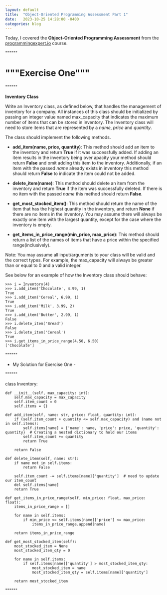 ```yaml
---
layout: default
title:  "Object-Oriented Programming Assessment Part 1"
date:   2023-10-25 14:28:00 -0400
categories: blog
---
```

Today, I covered the __Object-Oriented Programming Assessment__ from the [programmingexpert.io][course-site] course.

""""""

# """Exercise One"""

""""""

__Inventory Class__

Write an Inventory class, as defined below, that handles the management of inventory for a company. All instances of this class should be initialized by passing an integer value named max_capacity that indicates the maximum number of items that can be stored in inventory. The Inventory class will need to store items that are represented by a _name_, _price_ and _quantity_.

The class should implement the following methods.

- __add_item(name, price, quantity)__: This method should add an item to the inventory and return __True__ if it was successfully added. If adding an item results in the inventory being over apacity your method should return __False__ and omit adding this item to the inventory. Additionally, if an item with the passed _name_ already exists in inventory this method should return __False__ to indicate the item could not be added.

- __delete_item(name)__: This method should delete an item from the inventory and return __True__ if the item was successfully deleted. If there is no item with the passed _name_ this method should return __False__.

- __get_most_stocked_item()__: This method should return the name of the item that has the highest quantity in the inventory, and return __None__ if there are no items in the inventory. You may assume there will always be exactly one item with the largest quantity, except for the case where the inventory is empty.

- __get_items_in_price_range(min_price, max_price)__: This method should return a list of the names of items that have a price within the specified range(inclusively).

Note: You may assume all input/arguments to your class will be valid and the correct types. For example, the max_capacity will always be greater than or equal to 0 and a valid integer. 

See below for an example of how the Inventory class should behave:

    >>> i = Inventory(4)
    >>> i.add_item('Chocolate', 4.99, 1)
    True
    >>> i.add_item('Cereal', 6.99, 1)
    True
    >>> i.add_item('Milk', 3.99, 2)
    True
    >>> i.add_item('Butter', 2.99, 1)
    False
    >>> i.delete_item('Bread')
    False
    >>> i.delete_item('Cereal')
    True
    >>> i.get_items_in_price_range(4.50, 6.50)
    ['Chocolate']

""""""

- My Solution for Exercise One -

""""""

class Inventory:

    def __init__(self, max_capacity: int):
        self.max_capacity = max_capacity
        self.item_count = 0
        self.items = {}

    def add_item(self, name: str, price: float, quantity: int):
        if (self.item_count + quantity <= self.max_capacity) and (name not in self.items):
            self.items[name] = {'name': name, 'price': price, 'quantity': quantity}  # Creating a nested dictionary to hold our items
            self.item_count += quantity
            return True 
        
        return False

    def delete_item(self, name: str):
        if name not in self.items:
            return False
      
        self.item_count -= self.items[name]['quantity']  # need to update our item_count
        del self.items[name]
        return True
        
    def get_items_in_price_range(self, min_price: float, max_price: float):
        items_in_price_range = []

        for name in self.items:
            if min_price <= self.items[name]['price'] <= max_price:
                items_in_price_range.append(name)

        return items_in_price_range

    def get_most_stocked_item(self):
        most_stocked_item = None 
        most_stocked_item_qty = 0
       
        for name in self.items:
            if self.items[name]['quantity'] > most_stocked_item_qty:
                most_stocked_item = name
                most_stocked_item_qty = self.items[name]['quantity']

        return most_stocked_item

""""""

[course-site]: https://www.programmingexpert.io/index